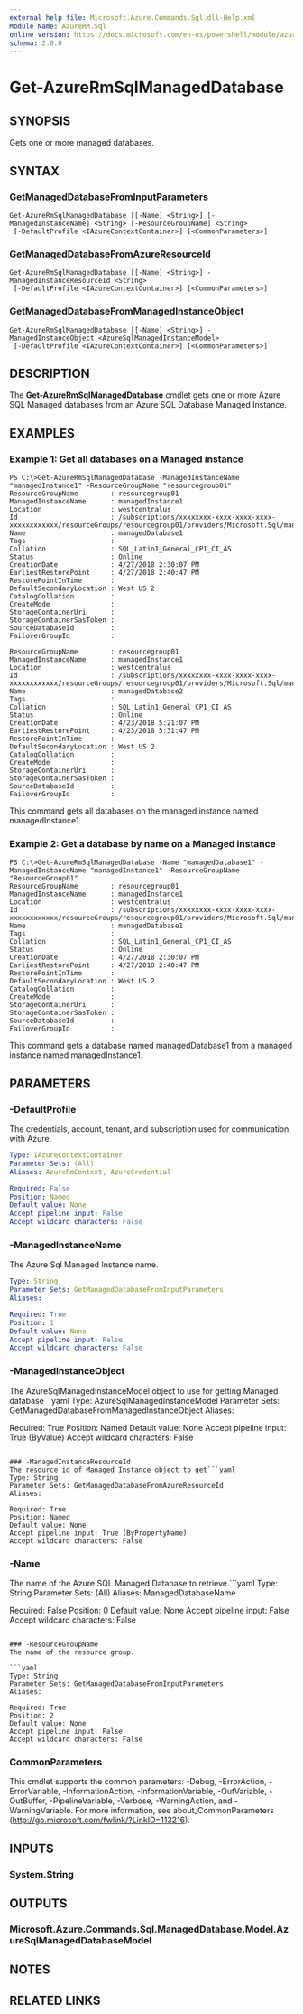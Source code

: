 ```yaml
---
external help file: Microsoft.Azure.Commands.Sql.dll-Help.xml
Module Name: AzureRM.Sql
online version: https://docs.microsoft.com/en-us/powershell/module/azurerm.sql/get-azurermsqlmanageddatabase
schema: 2.0.0
---
```


# Get-AzureRmSqlManagedDatabase

## SYNOPSIS
Gets one or more managed databases.

## SYNTAX

### GetManagedDatabaseFromInputParameters
```
Get-AzureRmSqlManagedDatabase [[-Name] <String>] [-ManagedInstanceName] <String> [-ResourceGroupName] <String>
 [-DefaultProfile <IAzureContextContainer>] [<CommonParameters>]
```

### GetManagedDatabaseFromAzureResourceId
```
Get-AzureRmSqlManagedDatabase [[-Name] <String>] -ManagedInstanceResourceId <String>
 [-DefaultProfile <IAzureContextContainer>] [<CommonParameters>]
```

### GetManagedDatabaseFromManagedInstanceObject
```
Get-AzureRmSqlManagedDatabase [[-Name] <String>] -ManagedInstanceObject <AzureSqlManagedInstanceModel>
 [-DefaultProfile <IAzureContextContainer>] [<CommonParameters>]
```

## DESCRIPTION
The **Get-AzureRmSqlManagedDatabase** cmdlet gets one or more Azure SQL Managed databases from an Azure SQL Database Managed Instance.

## EXAMPLES

### Example 1: Get all databases on a Managed instance
```
PS C:\>Get-AzureRmSqlManagedDatabase -ManagedInstanceName "managedInstance1" -ResourceGroupName "resourcegroup01"
ResourceGroupName        : resourcegroup01
ManagedInstanceName      : managedInstance1
Location                 : westcentralus
Id                       : /subscriptions/xxxxxxxx-xxxx-xxxx-xxxx-xxxxxxxxxxxx/resourceGroups/resourcegroup01/providers/Microsoft.Sql/managedInstances/managedInstance1/databases/managedDatabase1
Name                     : managedDatabase1
Tags                     :
Collation                : SQL_Latin1_General_CP1_CI_AS
Status                   : Online
CreationDate             : 4/27/2018 2:30:07 PM
EarliestRestorePoint     : 4/27/2018 2:40:47 PM
RestorePointInTime       :
DefaultSecondaryLocation : West US 2
CatalogCollation         :
CreateMode               :
StorageContainerUri      :
StorageContainerSasToken :
SourceDatabaseId         :
FailoverGroupId          :

ResourceGroupName        : resourcegroup01
ManagedInstanceName      : managedInstance1
Location                 : westcentralus
Id                       : /subscriptions/xxxxxxxx-xxxx-xxxx-xxxx-xxxxxxxxxxxx/resourceGroups/resourcegroup01/providers/Microsoft.Sql/managedInstances/managedInstance1/databases/managedDatabase2
Name                     : managedDatabase2
Tags                     :
Collation                : SQL_Latin1_General_CP1_CI_AS
Status                   : Online
CreationDate             : 4/23/2018 5:21:07 PM
EarliestRestorePoint     : 4/23/2018 5:31:47 PM
RestorePointInTime       :
DefaultSecondaryLocation : West US 2
CatalogCollation         :
CreateMode               :
StorageContainerUri      :
StorageContainerSasToken :
SourceDatabaseId         :
FailoverGroupId          :
```

This command gets all databases on the managed instance named managedInstance1.

### Example 2: Get a database by name on a Managed instance
```
PS C:\>Get-AzureRmSqlManagedDatabase -Name "managedDatabase1" -ManagedInstanceName "managedInstance1" -ResourceGroupName "ResourceGroup01"
ResourceGroupName        : resourcegroup01
ManagedInstanceName      : managedInstance1
Location                 : westcentralus
Id                       : /subscriptions/xxxxxxxx-xxxx-xxxx-xxxx-xxxxxxxxxxxx/resourceGroups/resourcegroup01/providers/Microsoft.Sql/managedInstances/managedInstance1/databases/managedDatabase1
Name                     : managedDatabase1
Tags                     :
Collation                : SQL_Latin1_General_CP1_CI_AS
Status                   : Online
CreationDate             : 4/27/2018 2:30:07 PM
EarliestRestorePoint     : 4/27/2018 2:40:47 PM
RestorePointInTime       :
DefaultSecondaryLocation : West US 2
CatalogCollation         :
CreateMode               :
StorageContainerUri      :
StorageContainerSasToken :
SourceDatabaseId         :
FailoverGroupId          :
```

This command gets a database named managedDatabase1 from a managed instance named managedInstance1.

## PARAMETERS

### -DefaultProfile
The credentials, account, tenant, and subscription used for communication with Azure.

```yaml
Type: IAzureContextContainer
Parameter Sets: (All)
Aliases: AzureRmContext, AzureCredential

Required: False
Position: Named
Default value: None
Accept pipeline input: False
Accept wildcard characters: False
```

### -ManagedInstanceName
The Azure Sql Managed Instance name.

```yaml
Type: String
Parameter Sets: GetManagedDatabaseFromInputParameters
Aliases:

Required: True
Position: 1
Default value: None
Accept pipeline input: False
Accept wildcard characters: False
```

### -ManagedInstanceObject
The AzureSqlManagedInstanceModel object to use for getting Managed database```yaml
Type: AzureSqlManagedInstanceModel
Parameter Sets: GetManagedDatabaseFromManagedInstanceObject
Aliases:

Required: True
Position: Named
Default value: None
Accept pipeline input: True (ByValue)
Accept wildcard characters: False
```

### -ManagedInstanceResourceId
The resource id of Managed Instance object to get```yaml
Type: String
Parameter Sets: GetManagedDatabaseFromAzureResourceId
Aliases:

Required: True
Position: Named
Default value: None
Accept pipeline input: True (ByPropertyName)
Accept wildcard characters: False
```

### -Name
The name of the Azure SQL Managed Database to retrieve.```yaml
Type: String
Parameter Sets: (All)
Aliases: ManagedDatabaseName

Required: False
Position: 0
Default value: None
Accept pipeline input: False
Accept wildcard characters: False
```

### -ResourceGroupName
The name of the resource group.

```yaml
Type: String
Parameter Sets: GetManagedDatabaseFromInputParameters
Aliases:

Required: True
Position: 2
Default value: None
Accept pipeline input: False
Accept wildcard characters: False
```

### CommonParameters
This cmdlet supports the common parameters: -Debug, -ErrorAction, -ErrorVariable, -InformationAction, -InformationVariable, -OutVariable, -OutBuffer, -PipelineVariable, -Verbose, -WarningAction, and -WarningVariable. For more information, see about_CommonParameters (http://go.microsoft.com/fwlink/?LinkID=113216).

## INPUTS

### System.String

## OUTPUTS

### Microsoft.Azure.Commands.Sql.ManagedDatabase.Model.AzureSqlManagedDatabaseModel

## NOTES

## RELATED LINKS
